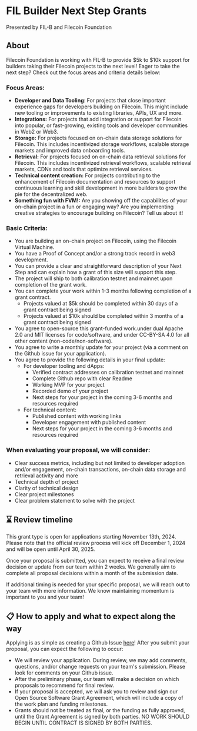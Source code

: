 # FIL Builder Next Step Grants
Presented by FIL-B and Filecoin Foundation

## About
Filecoin Foundation is working with FIL-B to provide $5k to $10k support for builders taking their Filecoin projects to the next level! Eager to take the next step? Check out the focus areas and criteria details below:

### Focus Areas:
- **Developer and Data Tooling**: For projects that close important experience gaps for developers building on Filecoin. This might include new tooling or improvements to existing libraries, APIs, UX and more.
- **Integrations:** For projects that add integration or support for Filecoin into popular, or fast-growing, existing tools and developer communities in Web2 or Web3.
- **Storage:** For projects focused on on-chain data storage solutions for Filecoin. This includes incentivized storage workflows, scalable storage markets and improved data onboarding tools.
- **Retrieval:** For projects focused on on-chain data retrieval solutions for Filecoin. This includes incentivized retrieval workflows, scalable retrieval markets, CDNs and tools that optimize retrieval services.
- **Technical content creation:** For projects contributing to the enhancement of Filecoin documentation and resources to support continuous learning and skill development in more builders to grow the pie for the decentralized web.
- **Something fun with FVM!:** Are you showing off the capabilities of your on-chain project in a fun or engaging way? Are you implementing creative strategies to encourage building on Filecoin? Tell us about it!

### Basic Criteria: 
- You are building an on-chain project on Filecoin, using the Filecoin Virtual Machine. 
- You have a Proof of Concept and/or a strong track record in web3 development. 
- You can provide a clear and straightforward description of your Next Step and can explain how a grant of this size will support this step. 
- The project will ship to both calibration testnet and mainnet upon completion of the grant work.
- You can complete your work within 1-3 months following completion of a grant contract.
    - Projects valued at $5k should be completed within 30 days of a grant contract being signed
    - Projects valued at $10k should be completed within 3 months of a grant contract being signed
- You agree to open-source this grant-funded work.under dual Apache 2.0 and MIT licenses for code/software, and under CC-BY-SA 4.0 for all other content (non-code/non-software). 
- You agree to write a monthly update for your project (via a comment on the Github issue for your application). 
- You agree to provide the following details in your final update:
  - For developer tooling and dApps:
      - Verified contract addresses on calibration testnet and mainnet
      - Complete Github repo with clear Readme
      - Working MVP for your project
      - Recorded demo of your project
      - Next steps for your project in the coming 3-6 months and resources required
  - For technical content:
      - Published content with working links
      - Developer engagement with published content
      - Next steps for your project in the coming 3-6 months and resources required

### When evaluating your proposal, we will consider:
- Clear success metrics, including but not limited to developer adoption and/or engagement, on-chain transactions, on-chain data storage and retrieval activity and more 
- Technical depth of project
- Clarity of technical design
- Clear project milestones
- Clear problem statement to solve with the project

## ⌛ Review timeline
This grant type is open for applications starting November 13th, 2024. Please note that the official review process will kick off December 1, 2024 and will be open until April 30, 2025. 

Once your proposal is submitted, you can expect to receive a final review decision or update from our team within 2 weeks. We generally aim to complete all proposal decisions within a month of the submission date.

If additional timing is needed for your specific proposal, we will reach out to your team with more information. We know maintaining momentum is important to you and your team!

## 📋 How to apply and what to expect along the way
Applying is as simple as creating a Github Issue [here](https://github.com/filecoin-project/devgrants/issues/new/choose)! After you submit your proposal, you can expect the following to occur:
- We will review your application. During review, we may add comments, questions, and/or change requests on your team's submission. Please look for comments on your Github issue.
- After the preliminary phase, our team will make a decision on which proposals to recommend for final review.
- If your proposal is accepted, we will ask you to review and sign our Open Source Software Grant Agreement, which will include a copy of the work plan and funding milestones.
- Grants should not be treated as final, or the funding as fully approved, until the Grant Agreement is signed by both parties. NO WORK SHOULD BEGIN UNTIL CONTRACT IS SIGNED BY BOTH PARTIES.


